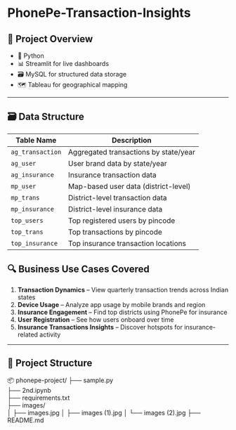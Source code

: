 # PhonePe-Transaction-Insights

## 🚀 Project Overview

- 🧠 Python 
- 📊 Streamlit for live dashboards
- 🗃️ MySQL for structured data storage
- 🗺️ Tableau for geographical mapping

---
## 🗃️ Data Structure 

| Table Name        | Description                                 |
|-------------------|---------------------------------------------|
| `ag_transaction`  | Aggregated transactions by state/year       |
| `ag_user`         | User brand data by state/year               |
| `ag_insurance`    | Insurance transaction data                  |
| `mp_user`         | Map-based user data (district-level)        |
| `mp_trans`        | District-level transaction data             |
| `mp_insurance`    | District-level insurance data               |
| `top_users`       | Top registered users by pincode             |
| `top_trans`       | Top transactions by pincode                 |
| `top_insurance`   | Top insurance transaction locations         |

## 🔍 Business Use Cases Covered

1. **Transaction Dynamics** – View quarterly transaction trends across Indian states
2. **Device Usage** – Analyze app usage by mobile brands and region
3. **Insurance Engagement** – Find top districts using PhonePe for insurance
4. **User Registration** – See how users onboard over time
5. **Insurance Transactions Insights** – Discover hotspots for insurance-related activity

---

## 📁 Project Structure

📦 phonepe-project/
├── sample.py                  
├── 2nd.ipynb                  
├── requirements.txt           
├── images/                    
│   ├── images.jpg
│   ├── images (1).jpg
│   └── images (2).jpg
├── README.md   
